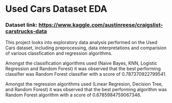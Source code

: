 # Used Cars Dataset EDA
### Dataset link: https://www.kaggle.com/austinreese/craigslist-carstrucks-data
This project looks into exploratory data analysis performed on the Used Cars dataset, including preprocessing, data interpretations and comparision of various classfication and regression algorithms.

Amongst the classification algorithms used (Naive Bayes, KNN, Logistic Regression and Random Forest) it was observed that the best performing classifier was Random Forest classifier with a score of 0.787370922799541.

Amongst the regression algorithms used (Linear Regresion, Decision Tree, and Random Forest) it was observed that the best performing algorithm was Random Forest algorithm with a score of 0.6785984759067346.
